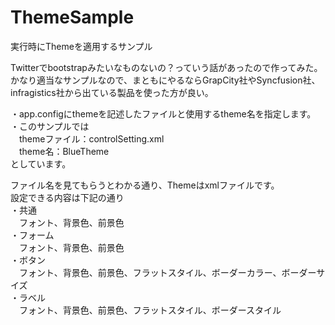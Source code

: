 # ThemeSample
実行時にThemeを適用するサンプル  

Twitterでbootstrapみたいなものないの？っていう話があったので作ってみた。  
かなり適当なサンプルなので、まともにやるならGrapCity社やSyncfusion社、infragistics社から出ている製品を使った方が良い。  

・app.configにthemeを記述したファイルと使用するtheme名を指定します。  
・このサンプルでは  
　themeファイル：controlSetting.xml  
　theme名：BlueTheme  
としています。

ファイル名を見てもらうとわかる通り、Themeはxmlファイルです。  
設定できる内容は下記の通り  
・共通  
　フォント、背景色、前景色  
・フォーム  
　フォント、背景色、前景色  
・ボタン  
　フォント、背景色、前景色、フラットスタイル、ボーダーカラー、ボーダーサイズ  
・ラベル  
　フォント、背景色、前景色、フラットスタイル、ボーダースタイル  
